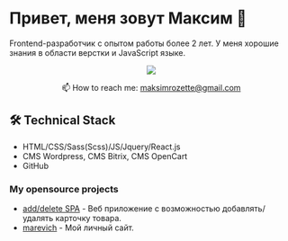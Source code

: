 # Привет, меня зовут Максим 👋
Frontend-разработчик с опытом работы более 2 лет. У меня хорошие знания в области верстки и JavaScript языке.


<p align='center'>
   <a target="_blank" href="https://t.me/marevichh">
       <img target="_blank" src="https://img.shields.io/badge/Telegram-2CA5E0?style=for-the-badge&logo=telegram&logoColor=white"/>
   </a>
<p align='center'>
   📫 How to reach me: <a href='mailto:maksimrozette@gmail.com'>maksimrozette@gmail.com</a>
</p>


## 🛠 Technical Stack
*   HTML/CSS/Sass(Scss)/JS/Jquery/React.js
*   CMS Wordpress, CMS Bitrix, CMS OpenCart
*   GitHub

### My opensource projects

*   [add/delete SPA](https://maksimtenor.github.io/test_add-product/) - Веб приложение с возможностью добавлять/удалять карточку товара.
*   [marevich](https://maksimtenor.github.io/marevich/) - Мой личный сайт.
